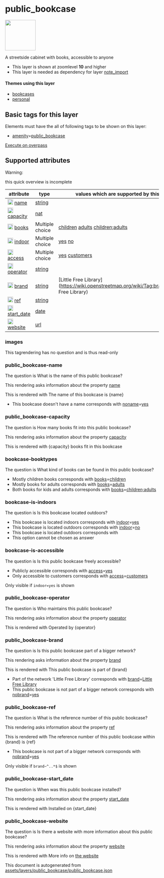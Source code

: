 

 public_bookcase 
=================



<img src='https://mapcomplete.osm.be/./assets/themes/bookcases/bookcase.svg' height="100px"> 

A streetside cabinet with books, accessible to anyone






  - This layer is shown at zoomlevel **10** and higher
  - This layer is needed as dependency for layer [note_import](#note_import)




#### Themes using this layer 





  - [bookcases](https://mapcomplete.osm.be/bookcases)
  - [personal](https://mapcomplete.osm.be/personal)




 Basic tags for this layer 
---------------------------



Elements must have the all of following tags to be shown on this layer:



  - <a href='https://wiki.openstreetmap.org/wiki/Key:amenity' target='_blank'>amenity</a>=<a href='https://wiki.openstreetmap.org/wiki/Tag:amenity%3Dpublic_bookcase' target='_blank'>public_bookcase</a>


[Execute on overpass](http://overpass-turbo.eu/?Q=%5Bout%3Ajson%5D%5Btimeout%3A90%5D%3B(%20%20%20%20nwr%5B%22amenity%22%3D%22public_bookcase%22%5D(%7B%7Bbbox%7D%7D)%3B%0A)%3Bout%20body%3B%3E%3Bout%20skel%20qt%3B)



 Supported attributes 
----------------------



Warning: 

this quick overview is incomplete



attribute | type | values which are supported by this layer
----------- | ------ | ------------------------------------------
[<img src='https://mapcomplete.osm.be/assets/svg/statistics.svg' height='18px'>](https://taginfo.openstreetmap.org/keys/name#values) [name](https://wiki.openstreetmap.org/wiki/Key:name) | [string](../SpecialInputElements.md#string) | [](https://wiki.openstreetmap.org/wiki/Tag:name%3D)
[<img src='https://mapcomplete.osm.be/assets/svg/statistics.svg' height='18px'>](https://taginfo.openstreetmap.org/keys/capacity#values) [capacity](https://wiki.openstreetmap.org/wiki/Key:capacity) | [nat](../SpecialInputElements.md#nat) | 
[<img src='https://mapcomplete.osm.be/assets/svg/statistics.svg' height='18px'>](https://taginfo.openstreetmap.org/keys/books#values) [books](https://wiki.openstreetmap.org/wiki/Key:books) | Multiple choice | [children](https://wiki.openstreetmap.org/wiki/Tag:books%3Dchildren) [adults](https://wiki.openstreetmap.org/wiki/Tag:books%3Dadults) [children;adults](https://wiki.openstreetmap.org/wiki/Tag:books%3Dchildren;adults)
[<img src='https://mapcomplete.osm.be/assets/svg/statistics.svg' height='18px'>](https://taginfo.openstreetmap.org/keys/indoor#values) [indoor](https://wiki.openstreetmap.org/wiki/Key:indoor) | Multiple choice | [yes](https://wiki.openstreetmap.org/wiki/Tag:indoor%3Dyes) [no](https://wiki.openstreetmap.org/wiki/Tag:indoor%3Dno)
[<img src='https://mapcomplete.osm.be/assets/svg/statistics.svg' height='18px'>](https://taginfo.openstreetmap.org/keys/access#values) [access](https://wiki.openstreetmap.org/wiki/Key:access) | Multiple choice | [yes](https://wiki.openstreetmap.org/wiki/Tag:access%3Dyes) [customers](https://wiki.openstreetmap.org/wiki/Tag:access%3Dcustomers)
[<img src='https://mapcomplete.osm.be/assets/svg/statistics.svg' height='18px'>](https://taginfo.openstreetmap.org/keys/operator#values) [operator](https://wiki.openstreetmap.org/wiki/Key:operator) | [string](../SpecialInputElements.md#string) | 
[<img src='https://mapcomplete.osm.be/assets/svg/statistics.svg' height='18px'>](https://taginfo.openstreetmap.org/keys/brand#values) [brand](https://wiki.openstreetmap.org/wiki/Key:brand) | [string](../SpecialInputElements.md#string) | [Little Free Library](https://wiki.openstreetmap.org/wiki/Tag:brand%3DLittle Free Library) [](https://wiki.openstreetmap.org/wiki/Tag:brand%3D)
[<img src='https://mapcomplete.osm.be/assets/svg/statistics.svg' height='18px'>](https://taginfo.openstreetmap.org/keys/ref#values) [ref](https://wiki.openstreetmap.org/wiki/Key:ref) | [string](../SpecialInputElements.md#string) | [](https://wiki.openstreetmap.org/wiki/Tag:ref%3D)
[<img src='https://mapcomplete.osm.be/assets/svg/statistics.svg' height='18px'>](https://taginfo.openstreetmap.org/keys/start_date#values) [start_date](https://wiki.openstreetmap.org/wiki/Key:start_date) | [date](../SpecialInputElements.md#date) | 
[<img src='https://mapcomplete.osm.be/assets/svg/statistics.svg' height='18px'>](https://taginfo.openstreetmap.org/keys/website#values) [website](https://wiki.openstreetmap.org/wiki/Key:website) | [url](../SpecialInputElements.md#url) | 




### images 



This tagrendering has no question and is thus read-only





### public_bookcase-name 



The question is  What is the name of this public bookcase?

This rendering asks information about the property  [name](https://wiki.openstreetmap.org/wiki/Key:name) 

This is rendered with The name of this bookcase is {name}





  - This bookcase doesn't have a name corresponds with <a href='https://wiki.openstreetmap.org/wiki/Key:noname' target='_blank'>noname</a>=<a href='https://wiki.openstreetmap.org/wiki/Tag:noname%3Dyes' target='_blank'>yes</a>




### public_bookcase-capacity 



The question is  How many books fit into this public bookcase?

This rendering asks information about the property  [capacity](https://wiki.openstreetmap.org/wiki/Key:capacity) 

This is rendered with {capacity} books fit in this bookcase





### bookcase-booktypes 



The question is  What kind of books can be found in this public bookcase?





  - Mostly children books corresponds with <a href='https://wiki.openstreetmap.org/wiki/Key:books' target='_blank'>books</a>=<a href='https://wiki.openstreetmap.org/wiki/Tag:books%3Dchildren' target='_blank'>children</a>
  - Mostly books for adults corresponds with <a href='https://wiki.openstreetmap.org/wiki/Key:books' target='_blank'>books</a>=<a href='https://wiki.openstreetmap.org/wiki/Tag:books%3Dadults' target='_blank'>adults</a>
  - Both books for kids and adults corresponds with <a href='https://wiki.openstreetmap.org/wiki/Key:books' target='_blank'>books</a>=<a href='https://wiki.openstreetmap.org/wiki/Tag:books%3Dchildren;adults' target='_blank'>children;adults</a>




### bookcase-is-indoors 



The question is  Is this bookcase located outdoors?





  - This bookcase is located indoors corresponds with <a href='https://wiki.openstreetmap.org/wiki/Key:indoor' target='_blank'>indoor</a>=<a href='https://wiki.openstreetmap.org/wiki/Tag:indoor%3Dyes' target='_blank'>yes</a>
  - This bookcase is located outdoors corresponds with <a href='https://wiki.openstreetmap.org/wiki/Key:indoor' target='_blank'>indoor</a>=<a href='https://wiki.openstreetmap.org/wiki/Tag:indoor%3Dno' target='_blank'>no</a>
  - This bookcase is located outdoors corresponds with 
  - This option cannot be chosen as answer




### bookcase-is-accessible 



The question is  Is this public bookcase freely accessible?





  - Publicly accessible corresponds with <a href='https://wiki.openstreetmap.org/wiki/Key:access' target='_blank'>access</a>=<a href='https://wiki.openstreetmap.org/wiki/Tag:access%3Dyes' target='_blank'>yes</a>
  - Only accessible to customers corresponds with <a href='https://wiki.openstreetmap.org/wiki/Key:access' target='_blank'>access</a>=<a href='https://wiki.openstreetmap.org/wiki/Tag:access%3Dcustomers' target='_blank'>customers</a>


Only visible if `indoor=yes` is shown



### public_bookcase-operator 



The question is  Who maintains this public bookcase?

This rendering asks information about the property  [operator](https://wiki.openstreetmap.org/wiki/Key:operator) 

This is rendered with Operated by {operator}





### public_bookcase-brand 



The question is  Is this public bookcase part of a bigger network?

This rendering asks information about the property  [brand](https://wiki.openstreetmap.org/wiki/Key:brand) 

This is rendered with This public bookcase is part of {brand}





  - Part of the network 'Little Free Library' corresponds with <a href='https://wiki.openstreetmap.org/wiki/Key:brand' target='_blank'>brand</a>=<a href='https://wiki.openstreetmap.org/wiki/Tag:brand%3DLittle Free Library' target='_blank'>Little Free Library</a>
  - This public bookcase is not part of a bigger network corresponds with <a href='https://wiki.openstreetmap.org/wiki/Key:nobrand' target='_blank'>nobrand</a>=<a href='https://wiki.openstreetmap.org/wiki/Tag:nobrand%3Dyes' target='_blank'>yes</a>




### public_bookcase-ref 



The question is  What is the reference number of this public bookcase?

This rendering asks information about the property  [ref](https://wiki.openstreetmap.org/wiki/Key:ref) 

This is rendered with The reference number of this public bookcase within {brand} is {ref}





  - This bookcase is not part of a bigger network corresponds with <a href='https://wiki.openstreetmap.org/wiki/Key:nobrand' target='_blank'>nobrand</a>=<a href='https://wiki.openstreetmap.org/wiki/Tag:nobrand%3Dyes' target='_blank'>yes</a>


Only visible if `brand~^..*$` is shown



### public_bookcase-start_date 



The question is  When was this public bookcase installed?

This rendering asks information about the property  [start_date](https://wiki.openstreetmap.org/wiki/Key:start_date) 

This is rendered with Installed on {start_date}





### public_bookcase-website 



The question is  Is there a website with more information about this public bookcase?

This rendering asks information about the property  [website](https://wiki.openstreetmap.org/wiki/Key:website) 

This is rendered with More info on <a href='{website}' target='_blank'>the website</a>

 

This document is autogenerated from [assets/layers/public_bookcase/public_bookcase.json](https://github.com/pietervdvn/MapComplete/blob/develop/assets/layers/public_bookcase/public_bookcase.json)